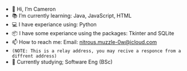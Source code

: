 - 📱 Hi, I’m Cameron
- 📚 I’m currently learning: Java, JavaScript, HTML
- 💻 I have experiance using: Python
- 📦 I have some experiance using the packages: Tkinter and SQLite
- 📫 How to reach me: Email: nitrous.muzzle-0w@icloud.com
- ```(NOTE: This is a relay address, you may recive a responce from a diffrent address) ```
- 🏫 Currently studying; Software Eng (BSc) 

<!---
Cameron-Programer/Cameron-Programer is a ✨ special ✨ repository because its `README.md` (this file) appears on your GitHub profile.
You can click the Preview link to take a look at your changes.
--->
